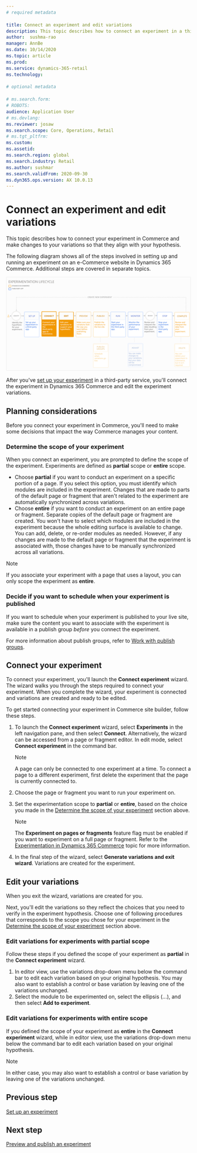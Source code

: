 ```yaml
---
# required metadata

title: Connect an experiment and edit variations
description: This topic describes how to connect an experiment in a third-party service to Dynamics 365 Commerce, and how to edit variations for the experiment.
author:  sushma-rao 
manager: AnnBe
ms.date: 10/14/2020
ms.topic: article
ms.prod: 
ms.service: dynamics-365-retail
ms.technology: 

# optional metadata

# ms.search.form: 
# ROBOTS: 
audience: Application User
# ms.devlang: 
ms.reviewer: josaw
ms.search.scope: Core, Operations, Retail
# ms.tgt_pltfrm: 
ms.custom: 
ms.assetid: 
ms.search.region: global
ms.search.industry: Retail
ms.author: sushmar
ms.search.validFrom: 2020-09-30
ms.dyn365.ops.version: AX 10.0.13
---
```


# Connect an experiment and edit variations

This topic describes how to connect your experiment in Commerce and make changes to your variations so that they align with your hypothesis. 

The following diagram shows all of the steps involved in setting up and running an experiment on an e-Commerce website in Dynamics 365 Commerce. Additional steps are covered in separate topics.

[ ![Experimentation user journey - Connect & Edit](./media/experimentation_connect_edit.svg) ](./media/experimentation_connect_edit.svg#lightbox)

After you've [set up your experiment](experimentation-setup.md) in a third-party service, you'll connect the experiment in Dynamics 365 Commerce and edit the experiment variations.

## Planning considerations

Before you connect your experiment in Commerce, you'll need to make some decisions that impact the way Commerce manages your content.

### Determine the scope of your experiment
When you connect an experiment, you are prompted to define the scope of the experiment. Experiments are defined as **partial** scope or **entire** scope.
- Choose **partial** if you want to conduct an experiment on a specific portion of a page. If you select this option, you must identify which modules are included in the experiment. Changes that are made to parts of the default page or fragment that aren't related to the experiment are automatically synchronized across variations.
- Choose **entire** if you want to conduct an experiment on an entire page or fragment. Separate copies of the default page or fragment are created. You won't have to select which modules are included in the experiment because the whole editing surface is available to change. You can add, delete, or re-order modules as needed. However, if any changes are made to the default page or fragment that the experiment is associated with, those changes have to be manually synchronized across all variations.

<!-- not to editors, we're adding an image here to illustrate the difference. it will help.) -->

> [!NOTE]
> If you associate your experiment with a page that uses a layout, you can only scope the experiment as **entire**.

### Decide if you want to schedule when your experiment is published
If you want to schedule when your experiment is published to your live site, make sure the content you want to associate with the experiment is available in a publish group *before* you connect the experiment. 

For more information about publish groups, refer to [Work with publish groups](publish-groups.md).


## Connect your experiment
To connect your experiment, you'll launch the **Connect experiment** wizard. The wizard walks you through the steps required to connect your experiment. When you complete the wizard, your experiment is connected and variations are created and ready to be edited.

To get started connecting your experiment in Commerce site builder, follow these steps.

1. To launch the **Connect experiment** wizard, select **Experiments** in the left navigation pane, and then select **Connect**. Alternatively, the wizard can be accessed from a page or fragment editor. In edit mode, select **Connect experiment** in the command bar.

    > [!NOTE]
    > A page can only be connected to one experiment at a time. To connect a page to a different experiment, first delete the experiment that the page is currently connected to.

1. Choose the page or fragment you want to run your experiment on.
1. Set the experimentation scope to **partial** or **entire**, based on the choice you made in the [Determine the scope of your experiment](#determine-the-scope-of-your-experiment) section above.
    > [!NOTE]
    > The **Experiment on pages or fragments** feature flag must be enabled if you want to experiment on a full page or fragment. Refer to the [Experimentation in Dynamics 365 Commerce](experimentation-overview.md) topic for more information.
    
1. In the final step of the wizard, select **Generate variations and exit wizard**. Variations are created for the experiment. 

## Edit your variations
When you exit the wizard, variations are created for you. 

Next, you'll edit the variations so they reflect the choices that you need to verify in the experiment hypothesis. Choose one of following procedures that corresponds to the scope you chose for your experiment in the [Determine the scope of your experiment](#determine-the-scope-of-your-experiment) section above.

### Edit variations for experiments with partial scope
Follow these steps if you defined the scope of your experiment as **partial** in the **Connect experiment** wizard.

1. In editor view, use the variations drop-down menu below the command bar to edit each variation based on your original hypothesis. You may also want to establish a control or base variation by leaving one of the variations unchanged.
1. Select the module to be experimented on, select the ellipsis (...), and then select **Add to experiment**.

### Edit variations for experiments with entire scope
If you defined the scope of your experiment as **entire** in the **Connect experiment** wizard, while in editor view, use the variations drop-down menu below the command bar to edit each variation based on your original hypothesis. 

> [!NOTE]
> In either case, you may also want to establish a control or base variation by leaving one of the variations unchanged.

## Previous step
[Set up an experiment](experimentation-setup.md) 


## Next step
[Preview and publish an experiment](experimentation-preview-publish.md)

